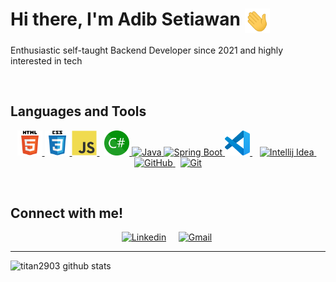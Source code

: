 # Hi there, I'm Adib Setiawan <img align="center" alt="Hi!" src="https://github.com/baihakhi/baihakhi/blob/main/Assets/Hi.gif" width="40" />

Enthusiastic self-taught Backend Developer since 2021 and highly interested in tech

<br />

## Languages and Tools
<p align="center">
<a href="https://www.w3schools.com/html/" target="_blank">
<img src="https://raw.githubusercontent.com/devicons/devicon/master/icons/html5/html5-original-wordmark.svg" alt="html5" width="40" height="40"/> 
  </a>

<a href="https://www.w3schools.com/css/" target="_blank">
  <img src="https://raw.githubusercontent.com/devicons/devicon/master/icons/css3/css3-original-wordmark.svg" alt="css3" width="40" height="40"/> 
</a>

<a href="https://www.w3schools.com/js/" target="_blank">
 <img src="https://raw.githubusercontent.com/devicons/devicon/master/icons/javascript/javascript-original.svg" alt="javascript" width="40" height="40"/> 
</a>&nbsp;

<a href="https://learn.microsoft.com/en-us/dotnet/csharp/" target="_blank">
 <img src="https://raw.githubusercontent.com/github/explore/78df643247d429f6cc873026c0622819ad797942/topics/csharp/csharp.png" alt="csharp" width="40" height="40"/> 
</a>

<a href="https://www.java.com/en/" target="_blank">
<img alt="Java" width="40px" src="https://raw.githubusercontent.com/jmnote/z-icons/master/svg/java.svg" />
</a>

<a href="https://spring.io/projects/spring-boot" target="_blank">
<img alt="Spring Boot" width="80px" src="https://miro.medium.com/max/700/1*-uckV8DOh3l0bCvqZ73zYg.png" />
</a>

<a href="https://code.visualstudio.com/" target="_blank">
<img alt="Visual Studio Code" width="40px" src="https://raw.githubusercontent.com/github/explore/80688e429a7d4ef2fca1e82350fe8e3517d3494d/topics/visual-studio-code/visual-studio-code.png" />
</a>&nbsp;&nbsp;

<a href="https://www.jetbrains.com/idea/" target="_blank">
<img alt="Intellij Idea" width="40px" src="https://upload.wikimedia.org/wikipedia/commons/thumb/9/9c/IntelliJ_IDEA_Icon.svg/2048px-IntelliJ_IDEA_Icon.svg.png" />
</a>&nbsp;

<a href="https://github.com/adibstwn" target="_blank">
<img alt="GitHub" width="40px" src="https://raw.githubusercontent.com/jmnote/z-icons/master/svg/github.svg" />
</a>&nbsp;

<a href="https://git-scm.com/" target="_blank">
<img alt="Git" width="40px" src="https://raw.githubusercontent.com/jmnote/z-icons/master/svg/git.svg" />
</a>
</p>
<br />

## Connect with me!

<p align="center"><a href="https://www.linkedin.com/in/adibstwn/"><img src="https://img.shields.io/badge/LinkedIn-0e76a8?style=for-the-badge&logo=linkedin&logoColor=white" alt="Linkedin" /></a>&nbsp;&nbsp;&nbsp;&nbsp;
<a href="https://bit.ly/aw192QQ"><img src="https://img.shields.io/badge/Gmail-D14836?style=for-the-badge&logo=gmail&logoColor=white" alt="Gmail" /></a>&nbsp;
</p>

---


[//]: # (![Top Langs]&#40;https://github-readme-stats.vercel.app/api/top-langs/?username=adibstwn&hide=html&#41;)
[//]: # (<br />)
![titan2903 github stats](https://github-readme-stats.vercel.app/api?username=adibstwn&show_icons=true&count_private=true&line_height=33.5)

<br />
